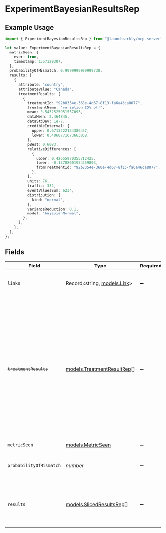 # ExperimentBayesianResultsRep

## Example Usage

```typescript
import { ExperimentBayesianResultsRep } from "@launchdarkly/mcp-server";

let value: ExperimentBayesianResultsRep = {
  metricSeen: {
    ever: true,
    timestamp: 1657129307,
  },
  probabilityOfMismatch: 0.9999999999999738,
  results: [
    {
      attribute: "country",
      attributeValue: "Canada",
      treatmentResults: [
        {
          treatmentId: "92b8354e-360e-4d67-8f13-fa6a46ca8077",
          treatmentName: "variation 25% off",
          mean: 0.5432525951557093,
          dataMean: 2.464845,
          dataStdDev: 1e-7,
          credibleInterval: {
            upper: 0.6713222134386467,
            lower: 0.4060771673663068,
          },
          pBest: 0.6083,
          relativeDifferences: [
            {
              upper: 0.42655970355712425,
              lower: -0.13708601934659803,
              fromTreatmentId: "92b8354e-360e-4d67-8f13-fa6a46ca8077",
            },
          ],
          units: 76,
          traffic: 332,
          eventValuesSum: 6234,
          distribution: {
            kind: "normal",
          },
          varianceReduction: 0.1,
          model: "bayesianNormal",
        },
      ],
    },
  ],
};
```

## Fields

| Field                                                                                                                                                                                                                                                       | Type                                                                                                                                                                                                                                                        | Required                                                                                                                                                                                                                                                    | Description                                                                                                                                                                                                                                                 | Example                                                                                                                                                                                                                                                     |
| ----------------------------------------------------------------------------------------------------------------------------------------------------------------------------------------------------------------------------------------------------------- | ----------------------------------------------------------------------------------------------------------------------------------------------------------------------------------------------------------------------------------------------------------- | ----------------------------------------------------------------------------------------------------------------------------------------------------------------------------------------------------------------------------------------------------------- | ----------------------------------------------------------------------------------------------------------------------------------------------------------------------------------------------------------------------------------------------------------- | ----------------------------------------------------------------------------------------------------------------------------------------------------------------------------------------------------------------------------------------------------------- |
| `links`                                                                                                                                                                                                                                                     | Record<string, [models.Link](../models/link.md)>                                                                                                                                                                                                            | :heavy_minus_sign:                                                                                                                                                                                                                                          | The location and content type of related resources                                                                                                                                                                                                          |                                                                                                                                                                                                                                                             |
| ~~`treatmentResults`~~                                                                                                                                                                                                                                      | [models.TreatmentResultRep](../models/treatmentresultrep.md)[]                                                                                                                                                                                              | :heavy_minus_sign:                                                                                                                                                                                                                                          | : warning: ** DEPRECATED **: This will be removed in a future release, please migrate away from it as soon as possible.<br/><br/>Deprecated, use <code>results</code> instead. Only populated when response does not contain results sliced by multiple attributes. |                                                                                                                                                                                                                                                             |
| `metricSeen`                                                                                                                                                                                                                                                | [models.MetricSeen](../models/metricseen.md)                                                                                                                                                                                                                | :heavy_minus_sign:                                                                                                                                                                                                                                          | N/A                                                                                                                                                                                                                                                         |                                                                                                                                                                                                                                                             |
| `probabilityOfMismatch`                                                                                                                                                                                                                                     | *number*                                                                                                                                                                                                                                                    | :heavy_minus_sign:                                                                                                                                                                                                                                          | The probability of a Sample Ratio Mismatch                                                                                                                                                                                                                  | 0.9999999999999738                                                                                                                                                                                                                                          |
| `results`                                                                                                                                                                                                                                                   | [models.SlicedResultsRep](../models/slicedresultsrep.md)[]                                                                                                                                                                                                  | :heavy_minus_sign:                                                                                                                                                                                                                                          | A list of attribute values and their corresponding treatment results                                                                                                                                                                                        |                                                                                                                                                                                                                                                             |